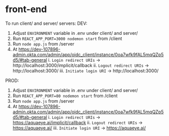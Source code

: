 # front-end

To run client/ and server/ servers:
  DEV:
   1. Adjust `ENVIRONMENT` variable in .env under client/ and server/
   2. Run `REACT_APP_PORT=3000 nodemon start` from /client
   3. Run `node app.js` from /server
   4. At https://dev-107896-admin.okta.com/admin/app/oidc_client/instance/0oa7wfk9fAL5mqQZp5d5/#tab-general
       i. `Login redirect URIs` -> http://localhost:3000/implicit/callback
       ii. `Logout redirect URIs` -> http://localhost:3000/
       iii. `Initiate login URI` -> http://localhost:3000/ 

  PROD:
   1. Adjust `ENVIRONMENT` variable in .env under client/ and server/
   2. Run `REACT_APP_PORT=80 nodemon start` from /client
   3. Run `node app.js` from /server
   4. At https://dev-107896-admin.okta.com/admin/app/oidc_client/instance/0oa7wfk9fAL5mqQZp5d5/#tab-general
       i. `Login redirect URIs` -> https://aquaeye.ai/implicit/callback
       ii. `Logout redirect URIs` -> https://aquaeye.ai/
       iii. `Initiate login URI` -> https://aquaeye.ai/ 
